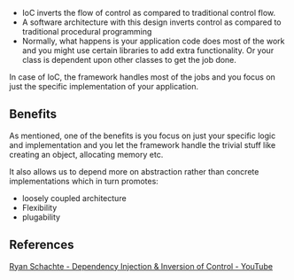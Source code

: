 
- IoC inverts the flow of control as compared to traditional control flow.
- A software architecture with this design inverts control as compared to traditional procedural programming
- Normally, what happens is your application code does most of the work and you might use certain libraries to add extra functionality. Or your class is dependent upon other classes to get the job done.

In case of IoC, the framework handles most of the jobs and you focus on just the specific implementation of your application.

## Benefits

As mentioned, one of the benefits is you focus on just your specific logic and implementation and you let the framework handle the trivial stuff like creating an object, allocating memory etc.

It also allows us to depend more on abstraction rather than concrete implementations which in turn promotes:

- loosely coupled architecture
- Flexibility
- plugability

## References

[Ryan Schachte - Dependency Injection & Inversion of Control - YouTube](https://www.youtube.com/watch?v=EPv9-cHEmQw&t=92s)
